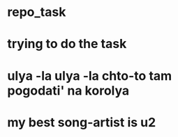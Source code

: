 # repo_task
# trying to do the task

# ulya -la ulya -la chto-to tam pogodati' na korolya


# my best song-artist is u2